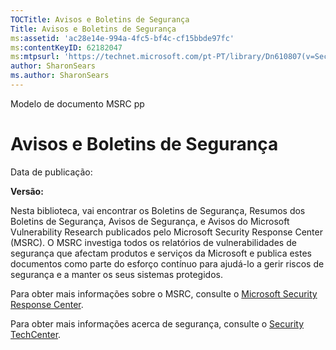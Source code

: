 ```yaml
---
TOCTitle: Avisos e Boletins de Segurança
Title: Avisos e Boletins de Segurança
ms:assetid: 'ac28e14e-994a-4fc5-bf4c-cf15bbde97fc'
ms:contentKeyID: 62182047
ms:mtpsurl: 'https://technet.microsoft.com/pt-PT/library/Dn610807(v=Security.10)'
author: SharonSears
ms.author: SharonSears
---
```


Modelo de documento MSRC pp

Avisos e Boletins de Segurança
==============================

Data de publicação:

**Versão:**

Nesta biblioteca, vai encontrar os Boletins de Segurança, Resumos dos Boletins de Segurança, Avisos de Segurança, e Avisos do Microsoft Vulnerability Research publicados pelo Microsoft Security Response Center (MSRC). O MSRC investiga todos os relatórios de vulnerabilidades de segurança que afectam produtos e serviços da Microsoft e publica estes documentos como parte do esforço contínuo para ajudá-lo a gerir riscos de segurança e a manter os seus sistemas protegidos.

Para obter mais informações sobre o MSRC, consulte o [Microsoft Security Response Center](http://technet.microsoft.com/security/dn440717).

Para obter mais informações acerca de segurança, consulte o [Security TechCenter](http://technet.microsoft.com/security).
